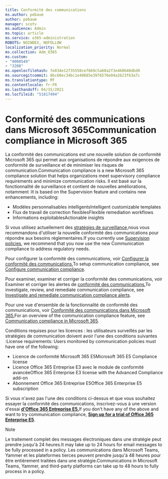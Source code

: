 ```yaml
---
title: Conformité des communications
ms.author: pebaum
author: pebaum
manager: scotv
ms.audience: Admin
ms.topic: article
ms.service: o365-administration
ROBOTS: NOINDEX, NOFOLLOW
localization_priority: Normal
ms.collection: Adm_O365
ms.custom:
- "9000549"
- "3208"
ms.openlocfilehash: fe834e12f35550cef669c5a60a2f3e460648dbd0
ms.sourcegitcommit: 8bc60ec34bc1e40685e3976576e04a2623f63a7c
ms.translationtype: MT
ms.contentlocale: fr-FR
ms.lasthandoff: 04/15/2021
ms.locfileid: "51817494"
---
```

# <a name="communication-compliance-in-microsoft-365"></a><span data-ttu-id="0562a-102">Conformité des communications dans Microsoft 365</span><span class="sxs-lookup"><span data-stu-id="0562a-102">Communication compliance in Microsoft 365</span></span>

<span data-ttu-id="0562a-103">La conformité des communications est une nouvelle solution de conformité Microsoft 365 qui permet aux organisations de répondre aux exigences de conformité de surveillance et de minimiser les risques de communication.</span><span class="sxs-lookup"><span data-stu-id="0562a-103">Communication compliance is a new Microsoft 365 compliance solution that helps organizations meet supervisory compliance requirements and minimize communication risks.</span></span> <span data-ttu-id="0562a-104">Il est basé sur la fonctionnalité de surveillance et contient de nouvelles améliorations, notamment :</span><span class="sxs-lookup"><span data-stu-id="0562a-104">It is based on the Supervision feature and contains new enhancements, including:</span></span>

- <span data-ttu-id="0562a-105">Modèles personnalisables intelligents</span><span class="sxs-lookup"><span data-stu-id="0562a-105">Intelligent customizable templates</span></span>
- <span data-ttu-id="0562a-106">Flux de travail de correction flexibles</span><span class="sxs-lookup"><span data-stu-id="0562a-106">Flexible remediation workflows</span></span>
- <span data-ttu-id="0562a-107">Informations exploitables</span><span class="sxs-lookup"><span data-stu-id="0562a-107">Actionable insights</span></span>

<span data-ttu-id="0562a-108">Si vous utilisez actuellement des [stratégies de surveillance,](https://docs.microsoft.com/microsoft-365/compliance/supervision-policies)nous vous recommandons d'utiliser la nouvelle conformité des communications pour répondre aux besoins réglementaires.</span><span class="sxs-lookup"><span data-stu-id="0562a-108">If you currently use [Supervision policies](https://docs.microsoft.com/microsoft-365/compliance/supervision-policies), we recommend that you now use the new Communication compliance to address regulatory needs.</span></span>

<span data-ttu-id="0562a-109">Pour configurer la conformité des communications, voir [Configurer la conformité des communications.](https://docs.microsoft.com/microsoft-365/compliance/communication-compliance-configure)</span><span class="sxs-lookup"><span data-stu-id="0562a-109">To setup communication compliance, see [Configure communication compliance](https://docs.microsoft.com/microsoft-365/compliance/communication-compliance-configure).</span></span>

<span data-ttu-id="0562a-110">Pour examiner, examiner et corriger la conformité des communications, voir Examiner et corriger les alertes de [conformité des communications.](https://docs.microsoft.com/microsoft-365/compliance/communication-compliance-investigate-remediate)</span><span class="sxs-lookup"><span data-stu-id="0562a-110">To investigate, review, and remediate communication compliance, see [Investigate and remediate communication compliance alerts](https://docs.microsoft.com/microsoft-365/compliance/communication-compliance-investigate-remediate).</span></span>

<span data-ttu-id="0562a-111">Pour une vue d'ensemble de la fonctionnalité de conformité des communications, voir [Conformité des communications dans Microsoft 365.](https://docs.microsoft.com/microsoft-365/compliance/communication-compliance)</span><span class="sxs-lookup"><span data-stu-id="0562a-111">For an overview of the communication compliance feature, see [Communication compliance in Microsoft 365](https://docs.microsoft.com/microsoft-365/compliance/communication-compliance).</span></span>

<span data-ttu-id="0562a-112">Conditions requises pour les licences : les utilisateurs surveillés par les stratégies de communication doivent avoir l'une des conditions suivantes :</span><span class="sxs-lookup"><span data-stu-id="0562a-112">License requirements: Users monitored by communication policies must have one of the following:</span></span>

- <span data-ttu-id="0562a-113">Licence de conformité Microsoft 365 E5</span><span class="sxs-lookup"><span data-stu-id="0562a-113">Microsoft 365 E5 Compliance license</span></span>
- <span data-ttu-id="0562a-114">Licence Office 365 Entreprise E3 avec le module de conformité avancée</span><span class="sxs-lookup"><span data-stu-id="0562a-114">Office 365 Enterprise E3 license with the Advanced Compliance add-on</span></span>
- <span data-ttu-id="0562a-115">Abonnement Office 365 Entreprise E5</span><span class="sxs-lookup"><span data-stu-id="0562a-115">Office 365 Enterprise E5 subscription</span></span>

<span data-ttu-id="0562a-116">Si vous n'avez pas l'une des conditions ci-dessus et que vous souhaitez essayer la conformité des communications, inscrivez-vous à une version d'essai **[d'Office 365 Entreprise E5.](https://go.microsoft.com/fwlink/p/?LinkID=698279)**</span><span class="sxs-lookup"><span data-stu-id="0562a-116">If you don't have any of the above and want to try communication compliance, **[Sign up for a trial of Office 365 Enterprise E5](https://go.microsoft.com/fwlink/p/?LinkID=698279)**.</span></span>

> [!NOTE]
> <span data-ttu-id="0562a-117">Le traitement complet des messages électroniques dans une stratégie peut prendre jusqu'à 24 heures.</span><span class="sxs-lookup"><span data-stu-id="0562a-117">It may take up to 24 hours for email messages to be fully processed in a policy.</span></span> <span data-ttu-id="0562a-118">Les communications dans Microsoft Teams, Yammer et les plateformes tierces peuvent prendre jusqu'à 48 heures pour être entièrement traitées dans une stratégie.</span><span class="sxs-lookup"><span data-stu-id="0562a-118">Communications in Microsoft Teams, Yammer, and third-party platforms can take up to 48 hours to fully process in a policy.</span></span>
